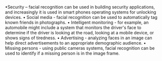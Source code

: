 •Security – facial recognition can be used in building security applications, and increasingly it is used in smart phones operating systems for unlocking devices.
• Social media - facial recognition can be used to automatically tag known friends in photographs. • Intelligent monitoring - for example, an automobile might include a system that monitors the driver's face to determine if the driver is looking at the road, looking at a mobile device, or shows signs of tiredness.
• Advertising - analyzing faces in an image can help direct advertisements to an appropriate demographic audience. 
• Missing persons - using public cameras systems, facial recognition can be used to identify if a missing person is in the image frame.